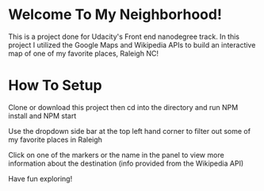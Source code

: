 # Welcome To My Neighborhood!
This is a project done for Udacity's Front end nanodegree track. In this project I utilized the Google Maps and Wikipedia APIs to build an interactive map of one of my favorite places, Raleigh NC!

# How To Setup
Clone or download this project then cd into the directory and run NPM install and NPM start

Use the dropdown side bar at the top left hand corner to filter out some of my favorite places in Raleigh

Click on one of the markers or the name in the panel to view more information about the destination (info provided from the Wikipedia API)

Have fun exploring!
